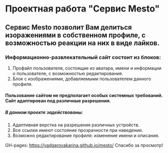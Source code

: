 # Проектная работа "Сервис Mesto"

## Сервис Mesto позволит Вам делиться изоражениями в собственном профиле, с возможностью реакции на них в виде лайков.

### Информационно-развлекательный сайт состоит из блоков:
1. Профайл пользователя, состоящие из аватара, имени и информации о пользователе, с возможностью редактирования.
2. Блок с изображениями, добавляемыми пользователем данного профиля.

#### Пользование сайтом не предполагает особых системных требований. Сайт адаптирован под различные разрешения.

##### В данном проекте задействованы:
1. Адаптивная верстка на разрешения различных устройств.
2. Все ссылки имеют состояние прозрачности при наведении.
3. Возможно редактирование профиля: изменение имени и описания.

GH-pages: https://yadgarovakarina.github.io/mesto/
Спасибо за просмотр!